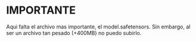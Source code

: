 # IMPORTANTE

Aqui falta el archivo mas importante, el model.safetensors. Sin embargo, al ser un archivo tan pesado (+400MB) no puedo subirlo.